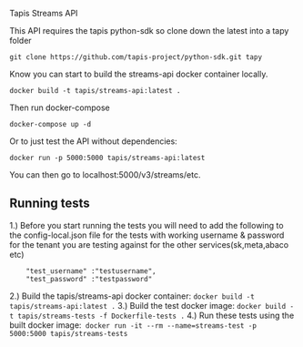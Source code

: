Tapis Streams API

This API requires the tapis python-sdk so clone down the latest into a tapy folder
```
git clone https://github.com/tapis-project/python-sdk.git tapy
```

Know you can start to build the streams-api docker container locally.
```
docker build -t tapis/streams-api:latest .
```

Then run docker-compose
```
docker-compose up -d
```

Or to just test the API without dependencies:
```
docker run -p 5000:5000 tapis/streams-api:latest
```

You can then go to localhost:5000/v3/streams/etc.


## Running tests
1.) Before you start running the tests you will need to add the following to the config-local.json file for the tests with working username & password for the tenant you are testing against for the other services(sk,meta,abaco etc)
 ``` "test_tenant_id" : "dev",
     "test_username" :"testusername",
     "test_password" :"testpassword"
 ```
2.) Build the tapis/streams-api docker container:  ```docker build -t tapis/streams-api:latest .```
3.) Build the test docker image: ```docker build -t tapis/streams-tests -f Dockerfile-tests .```
4.) Run these tests using the built docker image:``` docker run -it --rm --name=streams-test -p 5000:5000 tapis/streams-tests```
